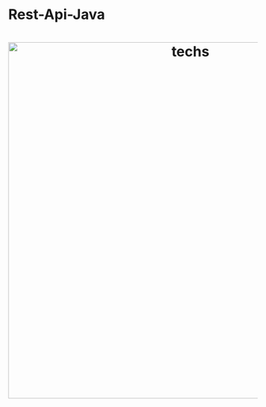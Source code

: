 # Rest-Api-Java
<h1 align="center">
  <img alt="techs" src="https://miro.medium.com/proxy/0*5aFH4ZVATxhHG4BM.png" width="720px"/>
</h1>
